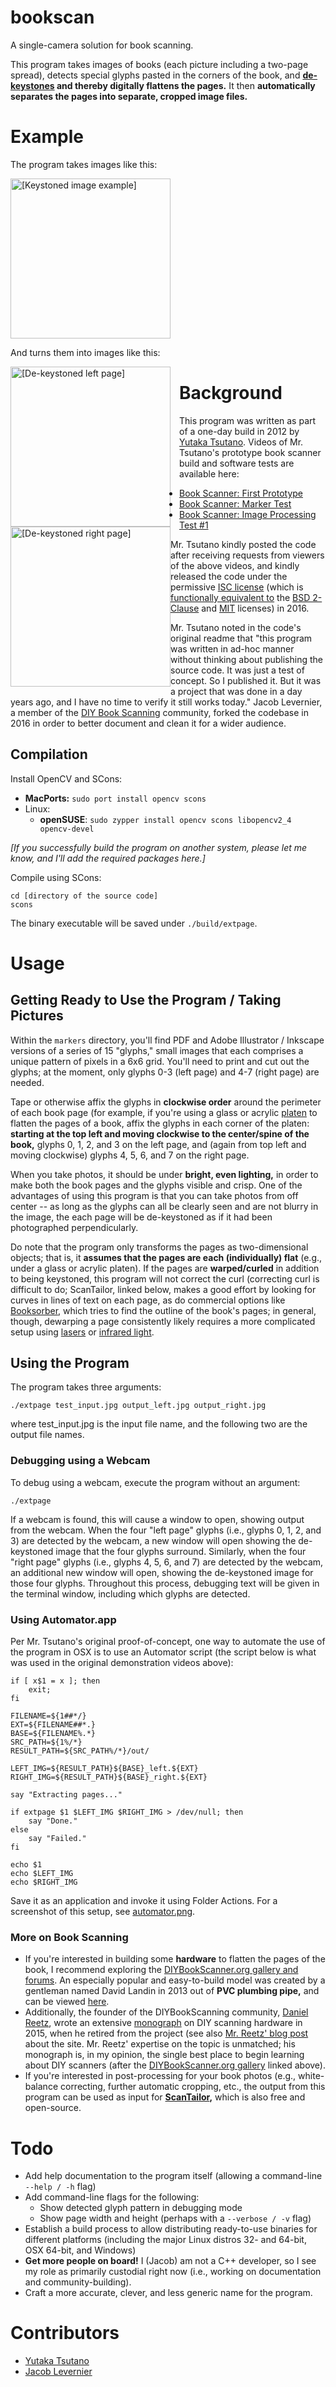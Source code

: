 bookscan
========

A single-camera solution for book scanning.

This program takes images of books (each picture including a two-page spread), detects special glyphs pasted in the corners of the book, and **[de-keystones](https://en.wikipedia.org/wiki/Keystone_effect "Wikipedia: 'Keystone Effect'") and thereby digitally flattens the pages.** It then **automatically separates the pages into separate, cropped image files.**

# Example

The program takes images like this:

<a href="https://raw.githubusercontent.com/publicus/bookscan/master/build/test_input.jpg" >
	<img src="https://raw.githubusercontent.com/publicus/bookscan/master/build/test_input.jpg" alt="[Keystoned image example]" height="256px">
</a>

And turns them into images like this:

<a href="https://raw.githubusercontent.com/publicus/bookscan/master/build/test_output_left_page.jpg" style="
	display: inline-block;
	float: left;
	padding-right: 1em;
	">
	<img src="https://raw.githubusercontent.com/publicus/bookscan/master/build/test_output_left_page.jpg" alt="[De-keystoned left page]" height="256px">
</a>

<a href="https://raw.githubusercontent.com/publicus/bookscan/master/build/test_output_right_page.jpg" style="
	display: inline-block;
	float: left;
	">
	<img src="https://raw.githubusercontent.com/publicus/bookscan/master/build/test_output_right_page.jpg" alt="[De-keystoned right page]" height="256px">
</a>

# Background

This program was written as part of a one-day build in 2012 by [Yutaka Tsutano](http://yutaka.tsutano.com/projects/others/ "Yutaka Tsutano's website"). Videos of Mr. Tsutano's prototype book scanner build and software tests are available here:

* [Book Scanner: First Prototype](http://www.youtube.com/watch?v=rjzxlA9RWio)
* [Book Scanner: Marker Test](http://www.youtube.com/watch?v=YXANjnry6CU)
* [Book Scanner: Image Processing Test #1](http://www.youtube.com/watch?v=lHHPFBH2EkA)

Mr. Tsutano kindly posted the code after receiving requests from viewers of the above videos, and kindly released the code under the permissive [ISC license](https://en.wikipedia.org/wiki/ISC_license "ISC License") (which is [functionally equivalent to](http://choosealicense.com/licenses/#isc "ChooseALicense.com: ISC License") the [BSD 2-Clause](http://choosealicense.com/licenses/bsd-2-clause/ "BSD Two-Clause License") and [MIT](http://choosealicense.com/licenses/mit/ "MIT License") licenses) in 2016.

Mr. Tsutano noted in the code's original readme that "this program was written in ad-hoc manner without thinking about publishing the source code. It was just a test of concept. So I published it. But it was a project that was done in a day years ago, and I have no time to verify it still works today." Jacob Levernier, a member of the [DIY Book Scanning](http://DIYBookscanner.org "DIYBookScanner.org") community, forked the codebase in 2016 in order to better document and clean it for a wider audience.

## Compilation

Install OpenCV and SCons:

* **MacPorts:** `sudo port install opencv scons`
* Linux:
	* **openSUSE**: `sudo zypper install opencv scons libopencv2_4 opencv-devel`

*\[If you successfully build the program on another system, please let me know, and I'll add the required packages here.]*

Compile using SCons:

```
cd [directory of the source code]
scons
```

The binary executable will be saved under `./build/extpage`.

# Usage

## Getting Ready to Use the Program / Taking Pictures

Within the `markers` directory, you'll find PDF and Adobe Illustrator / Inkscape versions of a series of 15 "glyphs," small images that each comprises a unique pattern of pixels in a 6x6 grid. You'll need to print and cut out the glyphs; at the moment, only glyphs 0-3 (left page) and 4-7 (right page) are needed.

Tape or otherwise affix the glyphs in **clockwise order** around the perimeter of each book page (for example, if you're using a glass or acrylic [platen](http://diybookscanner.org/ "DIYBookScanner.org -- Scroll down for a description of each part of a book scanner") to flatten the pages of a book, affix the glyphs in each corner of the platen: **starting at the top left and moving clockwise to the center/spine of the book,** glyphs 0, 1, 2, and 3 on the left page, and (again from top left and moving clockwise) glyphs 4, 5, 6, and 7 on the right page.

When you take photos, it should be under **bright, even lighting,** in order to make both the book pages and the glyphs visible and crisp. One of the advantages of using this program is that you can take photos from off center -- as long as the glyphs can all be clearly seen and are not blurry in the image, the each page will be de-keystoned as if it had been photographed perpendicularly.

Do note that the program only transforms the pages as two-dimensional objects; that is, it **assumes that the pages are each (individually) flat** (e.g., under a glass or acrylic platen). If the pages are **warped/curled** in addition to being keystoned, this program will not correct the curl (correcting curl is difficult to do; ScanTailor, linked below, makes a good effort by looking for curves in lines of text on each page, as do commercial options like [Booksorber](http://booksorber.com/ "Booksorber"), which tries to find the outline of the book's pages; in general, though, dewarping a page consistently likely requires a more complicated setup using [lasers](https://github.com/duerig/laser-dewarp "Laser Dewarper DIY book scanning software") or [infrared light]("https://www.youtube.com/watch?v=03ccxwNssmo" "YouTube: 'BFS-Auto: High Speed Book Scanner at over 250 pages/min'").

## Using the Program

The program takes three arguments:

`./extpage test_input.jpg output_left.jpg output_right.jpg`

where test_input.jpg is the input file name, and the following two are the
output file names.

### Debugging using a Webcam

To debug using a webcam, execute the program without an argument:

	./extpage

If a webcam is found, this will cause a window to open, showing output from the webcam. When the four "left page" glyphs (i.e., glyphs 0, 1, 2, and 3) are detected by the webcam, a new window will open showing the de-keystoned image that the four glyphs surround. Similarly, when the four "right page" glyphs (i.e., glyphs 4, 5, 6, and 7) are detected by the webcam, an additional new window will open, showing the de-keystoned image for those four glyphs. Throughout this process, debugging text will be given in the terminal window, including which glyphs are detected.

### Using Automator.app

Per Mr. Tsutano's original proof-of-concept, one way to automate the use of the program in OSX is to use an Automator script (the script below is what was used in the original demonstration videos above):

```
if [ x$1 = x ]; then
	exit;
fi

FILENAME=${1##*/}
EXT=${FILENAME##*.}
BASE=${FILENAME%.*}
SRC_PATH=${1%/*}
RESULT_PATH=${SRC_PATH%/*}/out/

LEFT_IMG=${RESULT_PATH}${BASE}_left.${EXT}
RIGHT_IMG=${RESULT_PATH}${BASE}_right.${EXT}

say "Extracting pages..." 

if extpage $1 $LEFT_IMG $RIGHT_IMG > /dev/null; then
	say "Done." 
else
	say "Failed."
fi

echo $1
echo $LEFT_IMG
echo $RIGHT_IMG
```

Save it as an application and invoke it using Folder Actions. For a screenshot of this setup, see [automator.png](docs/automator.png).

### More on Book Scanning

* If you're interested in building some **hardware** to flatten the pages of the book, I recommend exploring the [DIYBookScanner.org gallery and forums](http://diybookscanner.org/intro.html "DIYBookScanner.org: Gallery"). An especially popular and easy-to-build model was created by a gentleman named David Landin in 2013 out of **PVC plumbing pipe,** and can be viewed [here](http://diybookscanner.org/forum/viewtopic.php?f=14&t=2914 "DIYBookScanner.org: David Landin model").
* Additionally, the founder of the DIYBookScanning community, [Daniel Reetz](http://www.danreetz.com/ "Daniel Reetz"), wrote an extensive [monograph](http://diybookscanner.org/archivist "DIYBookScanner.org: The Archivist") on DIY scanning hardware in 2015, when he retired from the project (see also [Mr. Reetz' blog post](http://www.danreetz.com/blog/2015/12/31/internet-dan-seems-to-be-dead/ "Daniel Reetz: 'Internet Dan Seems to be Dead'") about the site. Mr. Reetz' expertise on the topic is unmatched; his monograph is, in my opinion, the single best place to begin learning about DIY scanners (after the [DIYBookScanner.org gallery](http://diybookscanner.org/intro.html "DIYBookScanner.org: Gallery") linked above).
* If you're interested in post-processing for your book photos (e.g., white-balance correcting, further automatic cropping, etc., the output from this program can be used as input for **[ScanTailor](http://scantailor.org/ "ScanTailor"),** which is also free and open-source.

# Todo

* Add help documentation to the program itself (allowing a command-line `--help / -h` flag)
* Add command-line flags for the following:
	* Show detected glyph pattern in debugging mode
	* Show page width and height (perhaps with a `--verbose / -v` flag)
* Establish a build process to allow distributing ready-to-use binaries for different platforms (including the major Linux distros 32- and 64-bit, OSX 64-bit, and Windows)
* **Get more people on board!** I (Jacob) am not a C++ developer, so I see my role as primarily custodial right now (i.e., working on documentation and community-building).
* Craft a more accurate, clever, and less generic name for the program.

# Contributors

* [Yutaka Tsutano](http://yutaka.tsutano.com "Yutaka Tsutano's website")
* [Jacob Levernier](http://adunumdatum.org "Jacob Levernier's website")
